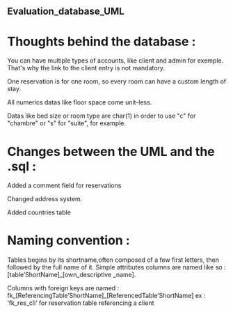 ## Evaluation_database_UML

# Thoughts behind the database : 

You can have multiple types of accounts, like client and admin for exemple. That's why the link to the client entry is not mandatory. 

One reservation is for one room, so every room can have a custom length of stay.

All numerics datas like floor space come unit-less.

Datas like bed size or room type are char(1) in order to use "c" for "chambre" or "s" for "suite", for example. 


# Changes between the UML and the .sql : 


Added a comment field for reservations

Changed address system. 

Added countries table
# Naming convention :

Tables begins by its shortname,often composed of a few first letters, then followed by the full name of it.
Simple attributes columns are named like so : [table’ShortName]_[own_descriptive _name].

Columns with foreign keys are named : fk_[ReferencingTable’ShortName]_[ReferencedTable’ShortName] 
ex : ‘fk_res_cli’ for reservation table referencing a client
